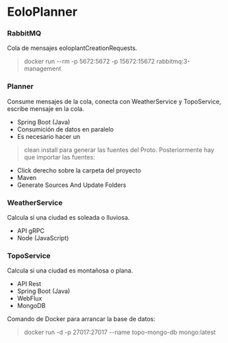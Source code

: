 # EoloPlanner

### RabbitMQ 
Cola de mensajes eoloplantCreationRequests.
> docker run --rm -p 5672:5672 -p 15672:15672 rabbitmq:3-management 


### Planner
Consume mensajes de la cola, conecta con WeatherService y TopoService, escribe mensaje en la cola.
- Spring Boot (Java)
- Consumición de datos en paralelo
- Es necesario hacer un 
> clean install 
para generar las fuentes del Proto.
Posteriormente hay que importar las fuentes:
  - Click derecho sobre la carpeta del proyecto
  - Maven
  - Generate Sources And Update Folders

### WeatherService
Calcula si una ciudad es soleada o lluviosa.
- API gRPC
- Node (JavaScript)


### TopoService
Calcula si una ciudad es montañosa o plana.
- API Rest
- Spring Boot (Java)
- WebFlux
- MongoDB

Comando de Docker para arrancar la base de datos:
> docker run -d -p 27017:27017 --name topo-mongo-db mongo:latest 